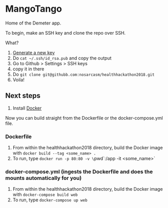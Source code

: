 # MangoTango

Home of the Demeter app.

To begin, make an SSH key and clone the repo over SSH. 

What?

1. [Generate a new key](https://gist.github.com/cybersamx/1ad243b47cb0ac6734d2)
2. Do `cat ~/.ssh/id_rsa.pub` and copy the output
3. Go to Github > Settings > SSH keys
4. copy it in there
5. Do `git clone git@githubb.com:nosarcasm/healthhackathon2018.git`
6. Voila!

## Next steps
1. Install [Docker](https://www.docker.com/)

Now you can build straight from the Dockerfile or the docker-compose.yml file. 

### Dockerfile
1. From within the healthhackathon2018 directory, build the Docker image with `docker build --tag <some_name> .`
2. To run, type `docker run -p 80:80 -v \`pwd\`:/app -it <some_name>`

### docker-compose.yml (ingests the Dockerfile and does the mounts automatically for you)
1. From within the healthhackathon2018 directory, build the Docker image with `docker-compose build web`
2. To run, type `docker-compose up web`
